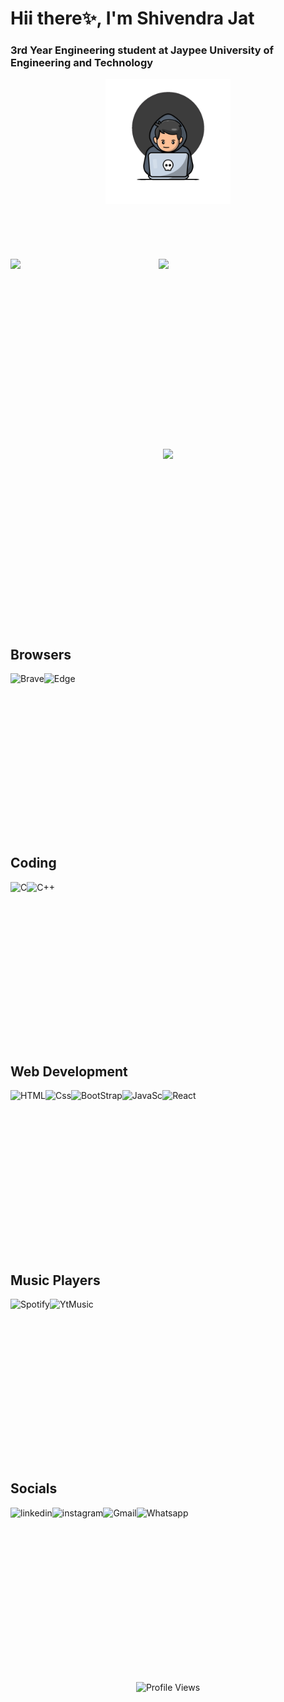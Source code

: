 # Hii there✨, I'm Shivendra Jat 
<h3>3rd Year Engineering student at Jaypee University of Engineering and Technology</h3>
<div align="center" style="width:100%;height:0;padding-bottom:57%;position:relative;">
  <img alt="coder"  src="https://github.com/SHIVENDRA8004/SHIVENDRA8004/blob/main/coder.gif" height="200" width="200" />
</div>
<div style="width:100%;height:0;padding-bottom:57%;position:relative;">
<img align="left" width="47%" src="https://github-readme-stats.vercel.app/api?username=SHIVENDRA8004&show_icons=true&theme=radical" />
<img align="left" width="40%"  src="https://github-readme-stats.vercel.app/api/top-langs/?username=SHIVENDRA8004&layout=compact" /><br>
</div><br>
<div align="center" style="width:100%;height:0;padding-bottom:57%;position:relative;">
<img  style="left:10%" width="45%" src="https://streak-stats.demolab.com/?user=SHIVENDRA8004&theme=dark" />
</div>
<div style="width:100%;height:0;padding-bottom:57%;position:relative;">
  <h2>Browsers</h2>
  <img align="left" alt="Brave"src="https://img.shields.io/badge/Brave-FB542B?style=for-the-badge&logo=Brave&logoColor=white" />
  <img align="left" alt="Edge"src="https://img.shields.io/badge/Edge-0078D7?style=for-the-badge&logo=Microsoft-edge&logoColor=white" />
</div><br>
<div style="width:100%;height:0;padding-bottom:57%;position:relative;">
  <h2>Coding</h2>
  <img align="left" alt="C" src="https://img.shields.io/badge/c-%2300599C.svg?style=for-the-badge&logo=c&logoColor=white" />
  <img align="left" alt="C++" src="https://img.shields.io/badge/c++-%2300599C.svg?style=for-the-badge&logo=c%2B%2B&logoColor=white" />
</div><br>
<div style="width:100%;height:0;padding-bottom:57%;position:relative;">
  <h2>Web Development</h2>
  <img align="left" alt="HTML" src="https://img.shields.io/badge/html5-%23E34F26.svg?style=for-the-badge&logo=html5&logoColor=white" />
  <img align="left" alt="Css" src="https://img.shields.io/badge/css3-%231572B6.svg?style=for-the-badge&logo=css3&logoColor=white" />
  <img align="left" alt="BootStrap" src="https://img.shields.io/badge/bootstrap-%23563D7C.svg?style=for-the-badge&logo=bootstrap&logoColor=white" />
  <img align="left" alt="JavaSc" src="https://img.shields.io/badge/javascript-%23323330.svg?style=for-the-badge&logo=javascript&logoColor=%23F7DF1E" />
  <img align="left" alt="React" src="https://img.shields.io/badge/react-%2320232a.svg?style=for-the-badge&logo=react&logoColor=%2361DAFB" />
</div><br>
<div style="width:100%;height:0;padding-bottom:57%;position:relative;">
  <h2>Music Players</h2>
  <img align="left" alt="Spotify" src="https://img.shields.io/badge/Spotify-1ED760?style=for-the-badge&logo=spotify&logoColor=white" />
  <img align="left" alt="YtMusic" src="https://img.shields.io/badge/YouTube_Music-FF0000?style=for-the-badge&logo=youtube-music&logoColor=white" />
</div><br>
<div style="width:100%;height:0;padding-bottom:57%;position:relative;">
  <h2>Socials</h2>
  <a href="https://www.linkedin.com/in/shivendra-jat-aab841177/"><img align="left" alt="linkedin" src="https://img.shields.io/badge/linkedin-%230077B5.svg?style=for-the-badge&logo=linkedin&logoColor=white" /></a>
  <a href="https://www.instagram.com/sanskari_shiva_0903/?next=%2F"><img align="left" alt="instagram" src="https://img.shields.io/badge/Instagram-%23E4405F.svg?style=for-the-badge&logo=Instagram&logoColor=white" /></a>
  <a href="mailto:shivendrajat8004.com"><img align="left" alt="Gmail" src="https://img.shields.io/badge/Gmail-D14836?style=for-the-badge&logo=gmail&logoColor=white" /></a>
  <a href="https://wa.me/7828278004?text=Hey%20Shivendra%2C%20Lets%20have%20a%20chat"><img align="left" alt="Whatsapp" src="https://img.shields.io/badge/WhatsApp-25D366?style=for-the-badge&logo=whatsapp&logoColor=white" /></a>
</div><br><br>
<div align="center" style="width:100%;height:0;padding-bottom:57%;position:relative;"> 
  <img alt="Profile Views" src="https://komarev.com/ghpvc/?username=SHIVENDRA8004" />
</div>
